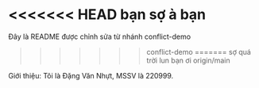 <<<<<<< HEAD
bạn sợ à bạn
=======
Đây là README được chỉnh sửa từ nhánh conflict-demo
>>>>>>> conflict-demo
=======
sợ quá trời lun bạn ơi
>>>>>>> origin/main

Giới thiệu: Tôi là Đặng Văn Nhựt, MSSV là 220999.

